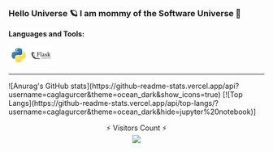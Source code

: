### Hello Universe 🪐 I am mommy of the Software Universe 💫

<!--
**caglagurcer/caglagurcer** is a ✨ _special_ ✨ repository because its `README.md` (this file) appears on your GitHub profile.

Here are some ideas to get you started:

- 🔭 I’m currently working on ...
- 🌱 I’m currently learning ...
- 👯 I’m looking to collaborate on ...
- 🤔 I’m looking for help with ...
- 💬 Ask me about ...
- 📫 How to reach me: ...
- 😄 Pronouns: ...
- ⚡ Fun fact: ...
-->
**Languages and Tools:**

<code><img height="40" src="https://raw.githubusercontent.com/github/explore/80688e429a7d4ef2fca1e82350fe8e3517d3494d/topics/python/python.png"></code>
<code><img height="40" src="https://raw.githubusercontent.com/github/explore/80688e429a7d4ef2fca1e82350fe8e3517d3494d/topics/flask/flask.png"></code>
<hr/>
![Anurag's GitHub stats](https://github-readme-stats.vercel.app/api?username=caglagurcer&theme=ocean_dark&show_icons=true)
[![Top Langs](https://github-readme-stats.vercel.app/api/top-langs/?username=caglagurcer&theme=ocean_dark&hide=jupyter%20notebook)]

<br>

<p align="center"> 
 ⚡ Visitors Count ⚡<br>
  <img src="https://profile-counter.glitch.me/caglagurcer/count.svg" />
</p>
